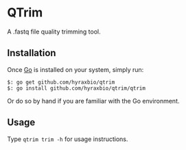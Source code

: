 # QTrim

A .fastq file quality trimming tool.

## Installation

Once [Go](http://golang.org/) is installed on your system, simply run:

    $: go get github.com/hyraxbio/qtrim
    $: go install github.com/hyraxbio/qtrim/qtrim

Or do so by hand if you are familiar with the Go environment.

## Usage

Type `qtrim trim -h` for usage instructions.